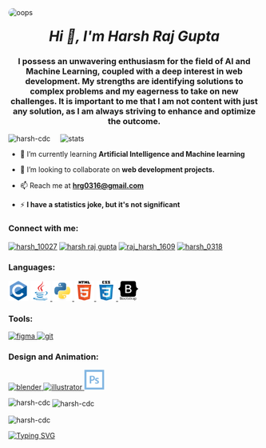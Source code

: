 <img align="left" width="400" alt="oops" src="https://github.com/Harsh-cdc/Harsh-cdc/blob/main/programming-joke-of-the-day2-1.jpg" style="border-radius: 112px">

<h1 align="center"><i>Hi 👋, I'm Harsh Raj Gupta</i></h1>
<h3 align="center">I possess an unwavering enthusiasm for the field of AI and Machine Learning, coupled with a deep interest in web development. My strengths are identifying solutions to complex problems and my eagerness to take on new challenges. It is important to me that I am not content with just any solution, as I am always striving to enhance and optimize the outcome.</h3>

<img align="right" width="400" alt="stats" src="https://camo.githubusercontent.com/c1dcb74cc1c1835b1d716f5051499a2814c683c806b15f04b0eba492863703e9/68747470733a2f2f63646e2e6472696262626c652e636f6d2f75736572732f3733303730332f73637265656e73686f74732f363538313234332f6176656e746f2e676966">

<p align="left"> <img src="https://komarev.com/ghpvc/?username=harsh-cdc&label=Profile%20views&color=0e75b6&style=flat" alt="harsh-cdc" /> </p>


- 🌱 I’m currently learning **Artificial Intelligence and Machine learning**
  
- 🤝 I’m looking to collaborate on **web development projects.**

- 📫 Reach me at **hrg0316@gmail.com**

- ⚡ **I have a statistics joke, but it's not significant**

<h3 align="left">Connect with me:</h3>
<p align="left">
<a href="https://twitter.com/harsh_10027" target="blank"><img align="center" src="https://raw.githubusercontent.com/rahuldkjain/github-profile-readme-generator/master/src/images/icons/Social/twitter.svg" alt="harsh_10027" height="30" width="40" /></a>
<a href="https://www.facebook.com/profile.php?id=100087386359735" target="blank"><img align="center" src="https://raw.githubusercontent.com/rahuldkjain/github-profile-readme-generator/master/src/images/icons/Social/facebook.svg" alt="harsh raj gupta" height="30" width="40" /></a>
<a href="https://instagram.com/raj_harsh_1609" target="blank"><img align="center" src="https://raw.githubusercontent.com/rahuldkjain/github-profile-readme-generator/master/src/images/icons/Social/instagram.svg" alt="raj_harsh_1609" height="30" width="40" /></a>
<a href="https://www.leetcode.com/harsh_0318" target="blank"><img align="center" src="https://raw.githubusercontent.com/rahuldkjain/github-profile-readme-generator/master/src/images/icons/Social/leet-code.svg" alt="harsh_0318" height="30" width="40" /></a>
</p>

<h3 align="left">Languages: </h3>
<p align="left"><a href="https://www.cprogramming.com/" target="_blank" rel="noreferrer"> <img src="https://raw.githubusercontent.com/devicons/devicon/master/icons/c/c-original.svg" alt="c" width="40" height="40"/></a>
 <a href="https://www.java.com" target="_blank" rel="noreferrer"> <img src="https://raw.githubusercontent.com/devicons/devicon/master/icons/java/java-original.svg" alt="java" width="40" height="40"/> </a>
<a href="https://www.python.org" target="_blank" rel="noreferrer"> <img src="https://raw.githubusercontent.com/devicons/devicon/master/icons/python/python-original.svg" alt="python" width="40" height="40"/> </a>
<a href="https://www.w3.org/html/" target="_blank" rel="noreferrer"> <img src="https://raw.githubusercontent.com/devicons/devicon/master/icons/html5/html5-original-wordmark.svg" alt="html5" width="40" height="40"/> </a> 
 <a href="https://www.w3schools.com/css/" target="_blank" rel="noreferrer"> <img src="https://raw.githubusercontent.com/devicons/devicon/master/icons/css3/css3-original-wordmark.svg" alt="css3" width="40" height="40"/> </a> 
<a href="https://getbootstrap.com" target="_blank" rel="noreferrer"> <img src="https://raw.githubusercontent.com/devicons/devicon/master/icons/bootstrap/bootstrap-plain-wordmark.svg" alt="bootstrap" width="40" height="40"/> </a></p>
<h3 align="left">Tools: </h3>
<p align="left"><a href="https://www.figma.com/" target="_blank" rel="noreferrer"> <img src="https://www.vectorlogo.zone/logos/figma/figma-icon.svg" alt="figma" width="40" height="40"/> </a> <a href="https://git-scm.com/" target="_blank" rel="noreferrer"> <img src="https://www.vectorlogo.zone/logos/git-scm/git-scm-icon.svg" alt="git" width="40" height="40"/> </a></p>

<h3 align="left">Design and Animation: </h3>
<p align="left"> <a href="https://www.blender.org/" target="_blank" rel="noreferrer"> <img src="https://download.blender.org/branding/community/blender_community_badge_white.svg" alt="blender" width="40" height="40"/> </a> <a href="https://www.adobe.com/in/products/illustrator.html" target="_blank" rel="noreferrer"> <img src="https://www.vectorlogo.zone/logos/adobe_illustrator/adobe_illustrator-icon.svg" alt="illustrator" width="40" height="40"/> </a> <a href="https://www.photoshop.com/en" target="_blank" rel="noreferrer"> <img src="https://raw.githubusercontent.com/devicons/devicon/master/icons/photoshop/photoshop-line.svg" alt="photoshop" width="40" height="40"/> </a> </p>




<p><img align="left" src="https://github-readme-stats.vercel.app/api/top-langs?username=harsh-cdc&show_icons=true&locale=en&layout=compact" alt="harsh-cdc" /></p>

<p>&nbsp;<img align="center" src="https://github-readme-stats.vercel.app/api?username=harsh-cdc&show_icons=true&locale=en" alt="harsh-cdc" /></p>

<p><img align="center" src="https://github-readme-streak-stats.herokuapp.com/?user=harsh-cdc&" alt="harsh-cdc" /></p>
<a href="https://www.linkedin.com/in/harsh-raj-gupta-388234250/"><img src="https://readme-typing-svg.demolab.com?font=Fira+Code&duration=3000&pause=1000&width=435&lines=Let's+connect+on+LinkedIn" alt="Typing SVG" /></a>
